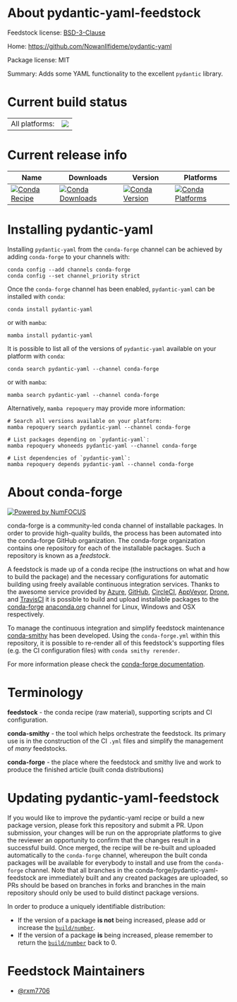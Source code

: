 About pydantic-yaml-feedstock
=============================

Feedstock license: [BSD-3-Clause](https://github.com/conda-forge/pydantic-yaml-feedstock/blob/main/LICENSE.txt)

Home: https://github.com/NowanIlfideme/pydantic-yaml

Package license: MIT

Summary: Adds some YAML functionality to the excellent `pydantic` library.

Current build status
====================


<table><tr><td>All platforms:</td>
    <td>
      <a href="https://dev.azure.com/conda-forge/feedstock-builds/_build/latest?definitionId=20260&branchName=main">
        <img src="https://dev.azure.com/conda-forge/feedstock-builds/_apis/build/status/pydantic-yaml-feedstock?branchName=main">
      </a>
    </td>
  </tr>
</table>

Current release info
====================

| Name | Downloads | Version | Platforms |
| --- | --- | --- | --- |
| [![Conda Recipe](https://img.shields.io/badge/recipe-pydantic--yaml-green.svg)](https://anaconda.org/conda-forge/pydantic-yaml) | [![Conda Downloads](https://img.shields.io/conda/dn/conda-forge/pydantic-yaml.svg)](https://anaconda.org/conda-forge/pydantic-yaml) | [![Conda Version](https://img.shields.io/conda/vn/conda-forge/pydantic-yaml.svg)](https://anaconda.org/conda-forge/pydantic-yaml) | [![Conda Platforms](https://img.shields.io/conda/pn/conda-forge/pydantic-yaml.svg)](https://anaconda.org/conda-forge/pydantic-yaml) |

Installing pydantic-yaml
========================

Installing `pydantic-yaml` from the `conda-forge` channel can be achieved by adding `conda-forge` to your channels with:

```
conda config --add channels conda-forge
conda config --set channel_priority strict
```

Once the `conda-forge` channel has been enabled, `pydantic-yaml` can be installed with `conda`:

```
conda install pydantic-yaml
```

or with `mamba`:

```
mamba install pydantic-yaml
```

It is possible to list all of the versions of `pydantic-yaml` available on your platform with `conda`:

```
conda search pydantic-yaml --channel conda-forge
```

or with `mamba`:

```
mamba search pydantic-yaml --channel conda-forge
```

Alternatively, `mamba repoquery` may provide more information:

```
# Search all versions available on your platform:
mamba repoquery search pydantic-yaml --channel conda-forge

# List packages depending on `pydantic-yaml`:
mamba repoquery whoneeds pydantic-yaml --channel conda-forge

# List dependencies of `pydantic-yaml`:
mamba repoquery depends pydantic-yaml --channel conda-forge
```


About conda-forge
=================

[![Powered by
NumFOCUS](https://img.shields.io/badge/powered%20by-NumFOCUS-orange.svg?style=flat&colorA=E1523D&colorB=007D8A)](https://numfocus.org)

conda-forge is a community-led conda channel of installable packages.
In order to provide high-quality builds, the process has been automated into the
conda-forge GitHub organization. The conda-forge organization contains one repository
for each of the installable packages. Such a repository is known as a *feedstock*.

A feedstock is made up of a conda recipe (the instructions on what and how to build
the package) and the necessary configurations for automatic building using freely
available continuous integration services. Thanks to the awesome service provided by
[Azure](https://azure.microsoft.com/en-us/services/devops/), [GitHub](https://github.com/),
[CircleCI](https://circleci.com/), [AppVeyor](https://www.appveyor.com/),
[Drone](https://cloud.drone.io/welcome), and [TravisCI](https://travis-ci.com/)
it is possible to build and upload installable packages to the
[conda-forge](https://anaconda.org/conda-forge) [anaconda.org](https://anaconda.org/)
channel for Linux, Windows and OSX respectively.

To manage the continuous integration and simplify feedstock maintenance
[conda-smithy](https://github.com/conda-forge/conda-smithy) has been developed.
Using the ``conda-forge.yml`` within this repository, it is possible to re-render all of
this feedstock's supporting files (e.g. the CI configuration files) with ``conda smithy rerender``.

For more information please check the [conda-forge documentation](https://conda-forge.org/docs/).

Terminology
===========

**feedstock** - the conda recipe (raw material), supporting scripts and CI configuration.

**conda-smithy** - the tool which helps orchestrate the feedstock.
                   Its primary use is in the construction of the CI ``.yml`` files
                   and simplify the management of *many* feedstocks.

**conda-forge** - the place where the feedstock and smithy live and work to
                  produce the finished article (built conda distributions)


Updating pydantic-yaml-feedstock
================================

If you would like to improve the pydantic-yaml recipe or build a new
package version, please fork this repository and submit a PR. Upon submission,
your changes will be run on the appropriate platforms to give the reviewer an
opportunity to confirm that the changes result in a successful build. Once
merged, the recipe will be re-built and uploaded automatically to the
`conda-forge` channel, whereupon the built conda packages will be available for
everybody to install and use from the `conda-forge` channel.
Note that all branches in the conda-forge/pydantic-yaml-feedstock are
immediately built and any created packages are uploaded, so PRs should be based
on branches in forks and branches in the main repository should only be used to
build distinct package versions.

In order to produce a uniquely identifiable distribution:
 * If the version of a package **is not** being increased, please add or increase
   the [``build/number``](https://docs.conda.io/projects/conda-build/en/latest/resources/define-metadata.html#build-number-and-string).
 * If the version of a package **is** being increased, please remember to return
   the [``build/number``](https://docs.conda.io/projects/conda-build/en/latest/resources/define-metadata.html#build-number-and-string)
   back to 0.

Feedstock Maintainers
=====================

* [@rxm7706](https://github.com/rxm7706/)

